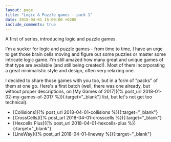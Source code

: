 ```yaml
---
layout: page
title: "Logic & Puzzle games - pack 1"
date: 2018-04-01 15:00:00 +0200
include_comments: true
---
```


A first of series, introducing logic and puzzle games.

I'm a sucker for logic and puzzle games - from time to time, I have an urge to get those brain cells moving and figure out some puzzles or master some intricate logic game. I'm still amazed how many great and unique games of that type are available (and still being created!). Most of them incorporating a great minimalistic style and design, often very relaxing one.

I decided to share those games with you too, but in a form of "packs" of them at one go. Here's a first batch (well, there was one already, but without proper descriptions, on [My Games of 2017]({% post_url 2018-01-02-my-games-of-2017 %}){:target="_blank"} list, but let's not get too technical).

- [Collisions]({% post_url 2018-04-01-collisions %}){:target="_blank"}
- [CrossCells]({% post_url 2018-04-01-crosscells %}){:target="_blank"}
- [Hexcells Plus]({% post_url 2018-04-01-hexcells-plus %}){:target="_blank"}
- [LineWay]({% post_url 2018-04-01-lineway %}){:target="_blank"}
